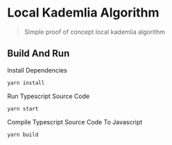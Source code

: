 # Local Kademlia Algorithm

> Simple proof of concept local kademlia algorithm

## Build And Run

Install Dependencies

```bash
yarn install
```

Run Typescript Source Code

```bash
yarn start
```

Compile Typescript Source Code To Javascript

```bash
yarn build
```